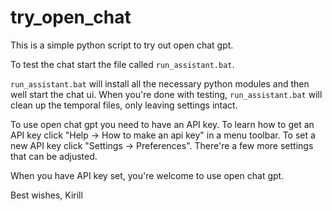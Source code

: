 # try_open_chat
This is a simple python script to try out open chat gpt.

To test the chat start the file called `run_assistant.bat`.

`run_assistant.bat` will install all the necessary python modules and then well start the chat ui.
When you're done with testing, `run_assistant.bat` will clean up the temporal files, only leaving settings intact. 

To use open chat gpt you need to have an API key. 
To learn how to get an API key click "Help -> How to make an api key" in a menu toolbar.
To set a new API key click "Settings -> Preferences". There're a few more settings that can be adjusted.


When you have API key set, you're welcome to use open chat gpt.


Best wishes,
Kirill
